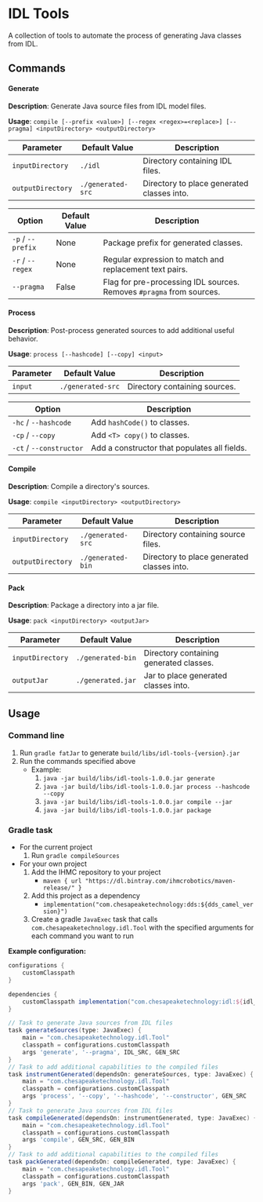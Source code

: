 # IDL Tools

A collection of tools to automate the process of generating Java classes from IDL.

## Commands

#### Generate

**Description**: Generate Java source files from IDL model files.

**Usage**: `compile [--prefix <value>] [--regex <regex>=<replace>] [--pragma] <inputDirectory> <outputDirectory>`

| Parameter          | Default Value     | Description                                |
| ------------------ | ----------------- | ------------------------------------------ |
| `inputDirectory`   | `./idl`           | Directory containing IDL files.            |
| `outputDirectory`  | `./generated-src` | Directory to place generated classes into. |

| Option             | Default Value | Description                                                          |
| ------------------ |-------------- | -------------------------------------------------------------------- |
| `-p` / `--prefix`  | None          | Package prefix for generated classes.                                |
| `-r` / `--regex`   | None          | Regular expression to match and replacement text pairs.              |
| `--pragma`         | False         | Flag for pre-processing IDL sources. Removes `#pragma` from sources. |

#### Process

**Description**: Post-process generated sources to add additional useful behavior.

**Usage**: `process [--hashcode] [--copy] <input>`

| Parameter         | Default Value     | Description                   |
| ----------------- | ----------------- | ----------------------------- |
| `input`           | `./generated-src` | Directory containing sources. |

| Option                  | Description                                  |
| ----------------------- | -------------------------------------------- |
| `-hc` / `--hashcode`    | Add `hashCode()` to classes.                 |
| `-cp` / `--copy`        | Add `<T> copy()` to classes.                 |
| `-ct` / `--constructor` | Add a constructor that populates all fields. |

#### Compile

**Description**: Compile a directory's sources.

**Usage**: `compile <inputDirectory> <outputDirectory>`

| Parameter         | Default Value     | Description                                |
| ----------------- | ----------------- | ------------------------------------------ |
| `inputDirectory`  | `./generated-src` | Directory containing source files.         |
| `outputDirectory` | `./generated-bin` | Directory to place generated classes into. |

#### Pack

**Description**: Package a directory into a jar file.

**Usage**: `pack <inputDirectory> <outputJar>`

| Parameter          | Default Value     | Description                                |
| ------------------ | ----------------- | ------------------------------------------ |
| `inputDirectory`   | `./generated-bin` | Directory containing generated classes.    |
| `outputJar`        | `./generated.jar` | Jar to place generated classes into.       |

## Usage

### Command line

1. Run `gradle fatJar` to generate `build/libs/idl-tools-{version}.jar`
2. Run the commands specified above
    - Example: 
         1. `java -jar build/libs/idl-tools-1.0.0.jar generate`
         2. `java -jar build/libs/idl-tools-1.0.0.jar process --hashcode --copy`
         3. `java -jar build/libs/idl-tools-1.0.0.jar compile --jar`
         4. `java -jar build/libs/idl-tools-1.0.0.jar package`
         
### Gradle task

* For the current project
    1. Run `gradle compileSources`
* For your own project
    1. Add the IHMC repository to your project 
        * `maven { url "https://dl.bintray.com/ihmcrobotics/maven-release/" }`
    2. Add this project as a dependency
        * `implementation("com.chesapeaketechnology:dds:${dds_camel_version}")`
    3. Create a gradle `JavaExec` task that calls `com.chesapeaketechnology.idl.Tool` with the specified arguments for each command you want to run

**Example configuration:**
```groovy
configurations {
    customClasspath
}

dependencies {
    customClasspath implementation("com.chesapeaketechnology:idl:${idl_tools_ver}")
}

// Task to generate Java sources from IDL files
task generateSources(type: JavaExec) {
    main = "com.chesapeaketechnology.idl.Tool"
    classpath = configurations.customClasspath
    args 'generate', '--pragma', IDL_SRC, GEN_SRC
}
// Task to add additional capabilities to the compiled files
task instrumentGenerated(dependsOn: generateSources, type: JavaExec) {
    main = "com.chesapeaketechnology.idl.Tool"
    classpath = configurations.customClasspath
    args 'process', '--copy', '--hashcode', '--constructor', GEN_SRC
}
// Task to generate Java sources from IDL files
task compileGenerated(dependsOn: instrumentGenerated, type: JavaExec) {
    main = "com.chesapeaketechnology.idl.Tool"
    classpath = configurations.customClasspath
    args 'compile', GEN_SRC, GEN_BIN
}
// Task to add additional capabilities to the compiled files
task packGenerated(dependsOn: compileGenerated, type: JavaExec) {
    main = "com.chesapeaketechnology.idl.Tool"
    classpath = configurations.customClasspath
    args 'pack', GEN_BIN, GEN_JAR
}
```
    